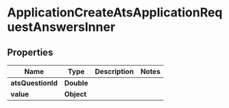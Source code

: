 

# ApplicationCreateAtsApplicationRequestAnswersInner


## Properties

| Name | Type | Description | Notes |
|------------ | ------------- | ------------- | -------------|
|**atsQuestionId** | **Double** |  |  |
|**value** | **Object** |  |  |



